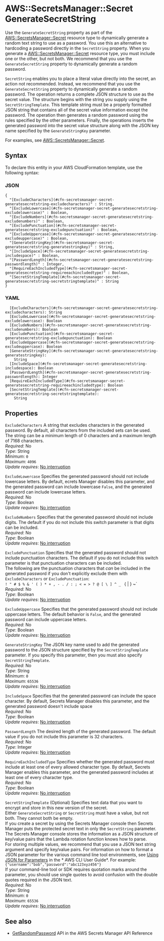 # AWS::SecretsManager::Secret GenerateSecretString<a name="aws-properties-secretsmanager-secret-generatesecretstring"></a>

Use the `GenerateSecretString` property as part of the [AWS::SecretsManager::Secret](https://docs.aws.amazon.com/AWSCloudFormation/latest/UserGuide/aws-resource-secretsmanager-secret.html) resource type to dynamically generate a random text string to use as a password\. You use this an alternative to hardcoding a password directly in the `SecretString` property\. When you generate a [AWS::SecretsManager::Secret](https://docs.aws.amazon.com/AWSCloudFormation/latest/UserGuide/aws-resource-secretsmanager-secret.html) resource type, you must include one or the other, but not both\. We recommend that you use the `GenerateSecretString` property to dynamically generate a random password\.

`SecretString` enables you to place a literal value directly into the secret, an action not recommended\. Instead, we recommend that you use the `GenerateSecretString` property to dynamically generate a random password\. The operation returns a complete JSON structure to use as the secret value\. The structure begins with the string you supply using the `SecretStringTemplate`\. This template string must be a properly formatted JSON string that contains all of the secret value information except the password\. The operation then generates a random password using the rules specified by the other parameters\. Finally, the operations inserts the generated password into the secret value structure along with the JSON key name specified by the `GenerateStringKey` parameter\.

For examples, see [AWS::SecretsManager::Secret](https://docs.aws.amazon.com/AWSCloudFormation/latest/UserGuide/aws-resource-secretsmanager-secret.html)\. 

## Syntax<a name="aws-properties-secretsmanager-secret-generatesecretstring-syntax"></a>

To declare this entity in your AWS CloudFormation template, use the following syntax:

### JSON<a name="aws-properties-secretsmanager-secret-generatesecretstring-syntax.json"></a>

```
{
  "[ExcludeCharacters](#cfn-secretsmanager-secret-generatesecretstring-excludecharacters)" : String,
  "[ExcludeLowercase](#cfn-secretsmanager-secret-generatesecretstring-excludelowercase)" : Boolean,
  "[ExcludeNumbers](#cfn-secretsmanager-secret-generatesecretstring-excludenumbers)" : Boolean,
  "[ExcludePunctuation](#cfn-secretsmanager-secret-generatesecretstring-excludepunctuation)" : Boolean,
  "[ExcludeUppercase](#cfn-secretsmanager-secret-generatesecretstring-excludeuppercase)" : Boolean,
  "[GenerateStringKey](#cfn-secretsmanager-secret-generatesecretstring-generatestringkey)" : String,
  "[IncludeSpace](#cfn-secretsmanager-secret-generatesecretstring-includespace)" : Boolean,
  "[PasswordLength](#cfn-secretsmanager-secret-generatesecretstring-passwordlength)" : Integer,
  "[RequireEachIncludedType](#cfn-secretsmanager-secret-generatesecretstring-requireeachincludedtype)" : Boolean,
  "[SecretStringTemplate](#cfn-secretsmanager-secret-generatesecretstring-secretstringtemplate)" : String
}
```

### YAML<a name="aws-properties-secretsmanager-secret-generatesecretstring-syntax.yaml"></a>

```
  [ExcludeCharacters](#cfn-secretsmanager-secret-generatesecretstring-excludecharacters): String
  [ExcludeLowercase](#cfn-secretsmanager-secret-generatesecretstring-excludelowercase): Boolean
  [ExcludeNumbers](#cfn-secretsmanager-secret-generatesecretstring-excludenumbers): Boolean
  [ExcludePunctuation](#cfn-secretsmanager-secret-generatesecretstring-excludepunctuation): Boolean
  [ExcludeUppercase](#cfn-secretsmanager-secret-generatesecretstring-excludeuppercase): Boolean
  [GenerateStringKey](#cfn-secretsmanager-secret-generatesecretstring-generatestringkey): 
    String
  [IncludeSpace](#cfn-secretsmanager-secret-generatesecretstring-includespace): Boolean
  [PasswordLength](#cfn-secretsmanager-secret-generatesecretstring-passwordlength): Integer
  [RequireEachIncludedType](#cfn-secretsmanager-secret-generatesecretstring-requireeachincludedtype): Boolean
  [SecretStringTemplate](#cfn-secretsmanager-secret-generatesecretstring-secretstringtemplate): 
    String
```

## Properties<a name="aws-properties-secretsmanager-secret-generatesecretstring-properties"></a>

`ExcludeCharacters`  <a name="cfn-secretsmanager-secret-generatesecretstring-excludecharacters"></a>
A string that excludes characters in the generated password\. By default, all characters from the included sets can be used\. The string can be a minimum length of 0 characters and a maximum length of 7168 characters\.  
*Required*: No  
*Type*: String  
*Minimum*: `0`  
*Maximum*: `4096`  
*Update requires*: [No interruption](https://docs.aws.amazon.com/AWSCloudFormation/latest/UserGuide/using-cfn-updating-stacks-update-behaviors.html#update-no-interrupt)

`ExcludeLowercase`  <a name="cfn-secretsmanager-secret-generatesecretstring-excludelowercase"></a>
Specifies the generated password should not include lowercase letters\. By default, ecrets Manager disables this parameter, and the generated password can include lowercase `False`, and the generated password can include lowercase letters\.  
*Required*: No  
*Type*: Boolean  
*Update requires*: [No interruption](https://docs.aws.amazon.com/AWSCloudFormation/latest/UserGuide/using-cfn-updating-stacks-update-behaviors.html#update-no-interrupt)

`ExcludeNumbers`  <a name="cfn-secretsmanager-secret-generatesecretstring-excludenumbers"></a>
Specifies that the generated password should not include digits\. The default if you do not include this switch parameter is that digits can be included\.  
*Required*: No  
*Type*: Boolean  
*Update requires*: [No interruption](https://docs.aws.amazon.com/AWSCloudFormation/latest/UserGuide/using-cfn-updating-stacks-update-behaviors.html#update-no-interrupt)

`ExcludePunctuation`  <a name="cfn-secretsmanager-secret-generatesecretstring-excludepunctuation"></a>
Specifies that the generated password should not include punctuation characters\. The default if you do not include this switch parameter is that punctuation characters can be included\.  
The following are the punctuation characters that *can* be included in the generated password if you don't explicitly exclude them with `ExcludeCharacters` or `ExcludePunctuation`:  
 `! " # $ % & ' ( ) * + , - . / : ; < = > ? @ [ \ ] ^ _ ` { | } ~`   
*Required*: No  
*Type*: Boolean  
*Update requires*: [No interruption](https://docs.aws.amazon.com/AWSCloudFormation/latest/UserGuide/using-cfn-updating-stacks-update-behaviors.html#update-no-interrupt)

`ExcludeUppercase`  <a name="cfn-secretsmanager-secret-generatesecretstring-excludeuppercase"></a>
Specifies that the generated password should not include uppercase letters\. The default behavior is `False`, and the generated password can include uppercase letters\.  
*Required*: No  
*Type*: Boolean  
*Update requires*: [No interruption](https://docs.aws.amazon.com/AWSCloudFormation/latest/UserGuide/using-cfn-updating-stacks-update-behaviors.html#update-no-interrupt)

`GenerateStringKey`  <a name="cfn-secretsmanager-secret-generatesecretstring-generatestringkey"></a>
The JSON key name used to add the generated password to the JSON structure specified by the `SecretStringTemplate` parameter\. If you specify this parameter, then you must also specify `SecretStringTemplate`\.   
*Required*: No  
*Type*: String  
*Minimum*: `0`  
*Maximum*: `65536`  
*Update requires*: [No interruption](https://docs.aws.amazon.com/AWSCloudFormation/latest/UserGuide/using-cfn-updating-stacks-update-behaviors.html#update-no-interrupt)

`IncludeSpace`  <a name="cfn-secretsmanager-secret-generatesecretstring-includespace"></a>
Specifies that the generated password can include the space character\. By default, Secrets Manager disables this parameter, and the generated password doesn't include space   
*Required*: No  
*Type*: Boolean  
*Update requires*: [No interruption](https://docs.aws.amazon.com/AWSCloudFormation/latest/UserGuide/using-cfn-updating-stacks-update-behaviors.html#update-no-interrupt)

`PasswordLength`  <a name="cfn-secretsmanager-secret-generatesecretstring-passwordlength"></a>
The desired length of the generated password\. The default value if you do not include this parameter is 32 characters\.  
*Required*: No  
*Type*: Integer  
*Update requires*: [No interruption](https://docs.aws.amazon.com/AWSCloudFormation/latest/UserGuide/using-cfn-updating-stacks-update-behaviors.html#update-no-interrupt)

`RequireEachIncludedType`  <a name="cfn-secretsmanager-secret-generatesecretstring-requireeachincludedtype"></a>
Specifies whether the generated password must include at least one of every allowed character type\. By default, Secrets Manager enables this parameter, and the generated password includes at least one of every character type\.  
*Required*: No  
*Type*: Boolean  
*Update requires*: [No interruption](https://docs.aws.amazon.com/AWSCloudFormation/latest/UserGuide/using-cfn-updating-stacks-update-behaviors.html#update-no-interrupt)

`SecretStringTemplate`  <a name="cfn-secretsmanager-secret-generatesecretstring-secretstringtemplate"></a>
\(Optional\) Specifies text data that you want to encrypt and store in this new version of the secret\.  
Either `GenerateSecretString` or `SecretString` must have a value, but not both\. They cannot both be empty\.  
If you create a secret by using the Secrets Manager console then Secrets Manager puts the protected secret text in only the `SecretString` parameter\. The Secrets Manager console stores the information as a JSON structure of key/value pairs that the Lambda rotation function knows how to parse\.  
For storing multiple values, we recommend that you use a JSON text string argument and specify key/value pairs\. For information on how to format a JSON parameter for the various command line tool environments, see [Using JSON for Parameters](https://docs.aws.amazon.com/cli/latest/userguide/cli-using-param.html#cli-using-param-json) in the * AWS CLI User Guide*\. For example:  
 `{"username":"bob","password":"abc123xyz456"}`   
If your command\-line tool or SDK requires quotation marks around the parameter, you should use single quotes to avoid confusion with the double quotes required in the JSON text\.   
*Required*: No  
*Type*: String  
*Minimum*: `0`  
*Maximum*: `65536`  
*Update requires*: [No interruption](https://docs.aws.amazon.com/AWSCloudFormation/latest/UserGuide/using-cfn-updating-stacks-update-behaviors.html#update-no-interrupt)

## See also<a name="aws-properties-secretsmanager-secret-generatesecretstring--seealso"></a>
+  [GetRandomPassword](https://docs.aws.amazon.com/secretsmanager/latest/apireference/API_GetRandomPassword.html) API in the AWS Secrets Manager API Reference